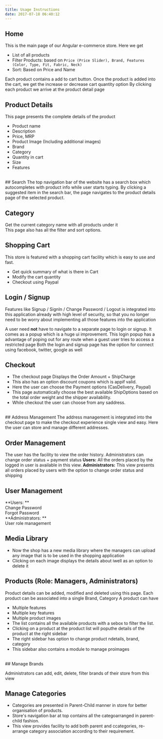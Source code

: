 ```yaml
---
title: Usage Instructions
date: 2017-07-18 06:40:12
---
```

## Home
 This is the main page of our Angular e-commerce store. Here we get

  - List of all products
  - Filter Products: based on `Price (Price Slider), Brand, Features (Color, Type, Fit, Fabric, Neck)`
  - Sort: Based on Price and Name

Each product contains a add to cart button. Once the product is added into the cart, we get the increase or decrease cart
quantity option By clicking each product we arrive at the product detail page

## Product Details
 This page presents the complete details of the product
  - Product name
  - Description
  - Price, MRP
  - Product Image (Including additional images)
  - Brand
  - Category
  - Quantity in cart
  - Size
  - Features

<br/>
## Search
 The top navigation bar of the website has a search box which autocompletes with product info while user
starts typing. By clicking a suggested item in the search bar, the page navigates to the product details page of the selected
product.

## Category
 Get the current category name with all products under it<br/> This page also has all the filter and sort options.

## Shopping Cart
This store is featured with a shopping cart facility which is easy to use and fast.
  - Get quick summary of what is there in Cart
  - Modify the cart quantity
  - Checkout using Paypal

## Login / Signup

Features like Signup / SignIn / Change Password / Logout is integrated into this application already with high level of security,
  so that you no longer need to be worry about implementing all those features into the application

A user need <b>not</b> have to navigate to a separate page to login or signup. It comes as a popup which is a huge ui improvement.
This login popup has a advantage of poping out for any route when a guest user tries to access a restricted page Both the
login and signup page has the option for connect using facebook, twitter, google as well

## Checkout

  - The checkout page Displays the Order Amount + ShipCharge
  - This also has an option discount coupons which is appif valid.
  - Here the user can choose the Payment options (CasDelivery, Paypal)
  - This page automatically choose the best available ShipOptions based on the total order weight and the shipper availability.
  - While checkout the user can choose from any saddress.

<br/>
## Address Management
 The address management is integrated into the checkout page to make the checkout experience single view
and easy. Here the user can store and manage different addresses.

## Order Management
 The user has the facility to view the order history. Administrators can change order status + payment status
**Users:** All the orders placed by the logged in user is available in this view. 
**Administrators:**  This view presents all orders placed by users with the option to change order status and shipping

## User Management

**Users: ** <br/> Change Password<br/> Forgot Password<br/>
**Administrators: **<br/> User role management

## Media Library

  - Now the shop has a new media library where the managers can upload any image that is to be used in the shopping application
  - Clicking on each image displays the details about iwell as an option to delete it



## Products (Role: Managers, Administrators)
 Product details can be added, modified and deleted using this page. Each product can be associated into
a single Brand, Category A product can have

  - Multiple features
  - Multiple key features
  - Multiple product images
  - The list contains all the available products with a sebox to filter the list.
  - Clicking on a product at the product list will poputhe details of the product at the right sidebar
  - The right sidebar has option to change product ndetails, brand, category
  - This sidebar also contains a module to manage proimages

<br/>
## Manage Brands

Administrators can add, edit, delete, filter brands of their store from this view

## Manage Categories

  - Categories are presented in Parent-Child manner in store for better organisation of products.
  - Store's navigation bar at top contains all the categoarranged in parent-child fashion.
  - This view provides facility to add both parent and ccategories, re-arrange category association according to their
    requirement.
